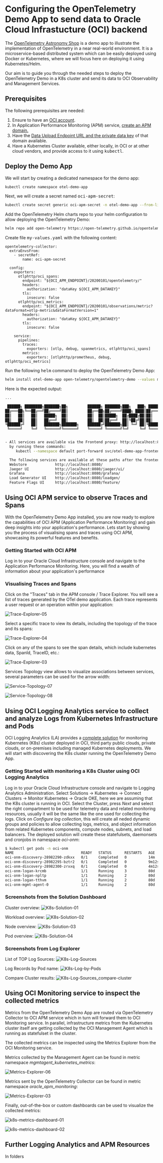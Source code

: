 # Configuring the OpenTelemetry Demo App to send data to Oracle Cloud Infrastucture (OCI) backend

The [OpenTelemetry Astronomy Shop](https://github.com/open-telemetry/opentelemetry-demo) is a demo app to illustrate the implementation of OpenTelemetry in a near real-world environment. It is a microservice-based distributed system which can be easily deployed using Docker or Kubernetes, where we will focus here on deploying it using Kubernetes/Helm.

Our aim is to guide you through the needed steps to deploy the OpenTelemetry Demo in a K8s cluster and send its data to OCI Observability and Management Services.

## Prerequisites
The following prerequisites are needed:
1. Ensure to have an [OCI account](https://signup.cloud.oracle.com).
2. In Application Performance Monitoring (APM) service, [create an APM domain.](https://docs.oracle.com/iaas/application-performance-monitoring/doc/create-apm-domain.html)
3. Have the [Data Upload Endpoint URL and the private data key](https://docs.oracle.com/en-us/iaas/application-performance-monitoring/doc/obtain-data-upload-endpoint-and-data-keys.html#GUID-912EA36F-4E58-4954-B9C2-4E9A9BADDAE9) of that domain available.
4. Have a Kubernetes Cluster available, either locally, in OCI or at other cloud vendors, and provide access to it using <samp>kubectl</samp>.

## Deploy the Demo App
We will start by creating a dedicated namespace for the demo app:
```bash
kubectl create namespace otel-demo-app
```
Next, we will create a secret named <samp>oci-apm-secret</samp>:
```bash
kubectl create secret generic oci-apm-secret -n otel-demo-app --from-literal="OCI_APM_ENDPOINT=<Data Upload Endpoint>" --from-literal="OCI_APM_DATAKEY=<Private Data Key>"
```
Add the OpenTelemetry Helm charts repo to your helm configuration to allow deploying the OpenTelemetry Demo:
```bash
helm repo add open-telemetry https://open-telemetry.github.io/opentelemetry-helm-charts
```
Create file <samp>my-values.yaml</samp> with the following content:
```
opentelemetry-collector:
  extraEnvsFrom:
    - secretRef:
        name: oci-apm-secret

  config:
    exporters:
      otlphttp/oci_spans:
        endpoint: "${OCI_APM_ENDPOINT}/20200101/opentelemetry/"
        headers:
          authorization: "dataKey ${OCI_APM_DATAKEY}"
        tls:
          insecure: false
      otlphttp/oci_metrics:
        endpoint: "${OCI_APM_ENDPOINT}/20200101/observations/metric?dataFormat=otlp-metric&dataFormatVersion=1"
        headers:
          authorization: "dataKey ${OCI_APM_DATAKEY}"
        tls:
          insecure: false

    service:
      pipelines:
        traces:
          exporters: [otlp, debug, spanmetrics, otlphttp/oci_spans]
        metrics:
          exporters: [otlphttp/prometheus, debug, otlphttp/oci_metrics]
```
Run the following <samp>helm</samp> command to deploy the OpenTelemetry Demo App:
```bash
helm install otel-demo-app open-telemetry/opentelemetry-demo --values my-values.yaml -n otel-demo-app
```
Here is the expected output:
```bash
...

 ██████╗ ████████╗███████╗██╗         ██████╗ ███████╗███╗   ███╗ ██████╗
██╔═══██╗╚══██╔══╝██╔════╝██║         ██╔══██╗██╔════╝████╗ ████║██╔═══██╗
██║   ██║   ██║   █████╗  ██║         ██║  ██║█████╗  ██╔████╔██║██║   ██║
██║   ██║   ██║   ██╔══╝  ██║         ██║  ██║██╔══╝  ██║╚██╔╝██║██║   ██║
╚██████╔╝   ██║   ███████╗███████╗    ██████╔╝███████╗██║ ╚═╝ ██║╚██████╔╝
 ╚═════╝    ╚═╝   ╚══════╝╚══════╝    ╚═════╝ ╚══════╝╚═╝     ╚═╝ ╚═════╝


- All services are available via the Frontend proxy: http://localhost:8080
  by running these commands:
     kubectl --namespace default port-forward svc/otel-demo-app-frontendproxy 8080:8080

  The following services are available at these paths after the frontendproxy service is exposed with port forwarding:
  Webstore             http://localhost:8080/
  Jaeger UI            http://localhost:8080/jaeger/ui/
  Grafana              http://localhost:8080/grafana/
  Load Generator UI    http://localhost:8080/loadgen/
  Feature Flags UI     http://localhost:8080/feature/    
```

## Using OCI APM service to observe Traces and Spans
With the OpenTelemetry Demo App installed, you are now ready to explore the capabilities of OCI APM (Application Performance Monitoring) and gain deep insights into your application's performance. Lets start by showing you the process of visualising spans and traces using OCI APM, showcasing its powerful features and benefits.

### Getting Started with OCI APM
Log in to your Oracle Cloud Infrastructure console and navigate to the Application Performance Monitoring. Here, you will find a wealth of information about your application's performance

### Visualising Traces and Spans
Click on the "Traces" tab in the APM console / Trace Explorer. You will see a list of traces generated by the OTel demo application. Each trace represents a user request or an operation within your application:

![Trace-Explorer-05](https://github.com/user-attachments/assets/2046b3bd-fea5-4ec4-aa80-decec7e2e7ec)

Select a specific trace to view its details, including the topology of the trace and its spans:

![Trace-Explorer-04](https://github.com/user-attachments/assets/6b7a7c54-2ea0-4af4-a180-40c0f127e5a1)

Click on any of the spans to see the span details, which include kubernetes data, SpanId, TraceID, etc.:

![Trace-Explorer-03](https://github.com/user-attachments/assets/526b6e3f-b5b8-48d6-bcac-2baaa250f67d)

Services Topology view allows to visualize associations between services, several parameters can be used for the arrow width:

![Service-Topology-07](https://github.com/user-attachments/assets/4b25dbe7-004f-46b1-80ad-fa436310aeec)

![Service-Topology-08](https://github.com/user-attachments/assets/6e05eca8-96b8-402b-a4e2-594d1a972d70)

## Using OCI Logging Analytics service to collect and analyze Logs from Kubernetes Infrastructure and Pods
OCI Logging Analytics (LA) provides a [complete solution](https://docs.oracle.com/en-us/iaas/logging-analytics/doc/kubernetes-solution.html) for monitoring Kubernetes (K8s) cluster deployed in OCI, third party public clouds, private clouds, or on-premises including managed Kubernetes deployments. We will start with discovering the K8s cluster running the OpenTelemetry Demo App.

### Getting Started with monitoring a K8s Cluster using OCI Logging Analytics
Log in to your Oracle Cloud Infrastructure console and navigate to Logging Analytics Administration. Select Solutions -> Kubernetes -> Connect Clusters -> Monitor Kubernetes -> Oracle OKE, here we are assuming that the K8s cluster is running in OCI. Select the Cluster, press *Next* and select the right compartment to be used for telemetry data and related monitoring resources, usually it will be the same like the one used for collecting the logs. Click on *Configure log collection*, this will create all neded dynamic groups and policies to allow collecting logs, metrics, and object information from related Kubernetes components, compute nodes, subnets, and load balancers. The deployed solution will create these statefulsets, daemonsets and cronjobs in namespace *oci-onm*:
```bash
$ kubectl get pods -n oci-onm
NAME                               READY   STATUS      RESTARTS   AGE
oci-onm-discovery-28982290-zdkxx   0/1     Completed   0          14m
oci-onm-discovery-28982295-bztr2   0/1     Completed   0          9m12s
oci-onm-discovery-28982300-zrxxq   0/1     Completed   0          4m12s
oci-onm-logan-krcmb                1/1     Running     3          80d
oci-onm-logan-npltp                1/1     Running     2          80d
oci-onm-logan-tthvm                1/1     Running     2          80d
oci-onm-mgmt-agent-0               1/1     Running     2          80d
```
### Screenshots from the Solution Dashboard
Cluster overview:
![K8s-Solution-01](https://github.com/user-attachments/assets/95c10df5-ce67-485d-a5b8-fc6530e0f835)

Workload overview:
![K8s-Solution-02](https://github.com/user-attachments/assets/010717eb-e42a-4644-9e03-b7b8fe2b3e74)

Node overview:
![K8s-Solution-03](https://github.com/user-attachments/assets/4ead23d9-5d04-412b-8a24-a6e9c7d5a7cd)

Pod overview:
![K8s-Solution-04](https://github.com/user-attachments/assets/700f4a9f-d92e-483e-acc7-422165eb0006)

### Screenshots from Log Explorer

List of TOP Log Sources:
![K8s-Log-Sources](https://github.com/user-attachments/assets/18a3d344-6b7c-43dc-99a3-647b13d97ddf)

Log Records by Pod name:
![K8s-Log-by-Pods](https://github.com/user-attachments/assets/3e3499ef-06ea-4dcf-bfee-a6300015edb1)

Compare Cluster results:
![K8s-Log-Sources_compare-cluster](https://github.com/user-attachments/assets/59ab42d7-6ffb-4eaf-ba92-a1a928bbddc7)

## Using OCI Monitoring service to inspect the collected metrics

Metrics from the OpenTelemetry Demo App are routed via OpenTelemetry Collector to OCI APM service which in turn will forward them to OCI Monitoring service. In parallel, infrastructure metrics from the Kubernetes cluster itself are getting collected by the OCI Management Agent which is running as statefulset in the cluster.

The collected metrics can be inspected using the Metrics Explorer from the OCI Monitoring service.

Metrics collected by the Management Agent can be found in metric namespace *mgmtagent_kubernetes_metrics*:

![Metrics-Explorer-06](https://github.com/user-attachments/assets/05192ea6-091f-4ad2-ba68-2fabc37d3bff)

Metrics sent by the OpenTelemetry Collector can be found in metric namespace *oracle_apm_monitoring*:

![Metrics-Explorer-03](https://github.com/user-attachments/assets/3dfcff66-b2e5-40fc-8d06-50a8e9c311e6)

Finally, out-of-the-box or custom dashboards can be used to visualize the collected metrics:

![k8s-metrics-dashboard-01](https://github.com/user-attachments/assets/7d93b237-2b63-40ae-b837-e33269a94fcd)

![k8s-metrics-dashboard-02](https://github.com/user-attachments/assets/1c7173fa-9354-436d-9640-48b04669b235)

## Further Logging Analytics and APM Resources

In folders 
